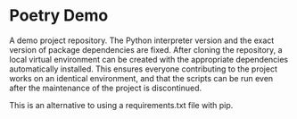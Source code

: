 # Poetry Demo

A demo project repository. The Python interpreter version and the exact version of package dependencies are fixed. After cloning the repository, a local virtual environment can be created with the appropriate dependencies automatically installed. This ensures everyone contributing to the project works on an identical environment, and that the scripts can be run even after the maintenance of the project is discontinued.

This is an alternative to using a requirements.txt file with pip.
